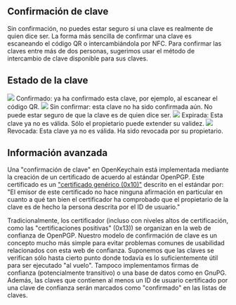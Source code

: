 [//]: # (Observe: ¡Por favor ingrese cada enunciado en su propia línea, Transifex coloca cada línea en su propio campo de traducción!)

## Confirmación de clave
Sin confirmación, no puedes estar seguro si una clave es realmente de quien dice ser.
La forma más sencilla de confirmar una clave es escaneando el código QR o intercambiándola por NFC.
Para confirmar las claves entre más de dos personas, sugerimos usar el método de intercambio de clave disponible para sus claves.

## Estado de la clave

<img src="status_signature_verified_cutout_24dp"/>  
Confirmado: ya ha confirmado esta clave, por ejemplo, al escanear el código QR.  
<img src="status_signature_unverified_cutout_24dp"/>  
Sin confirmar: esta clave no ha sido confirmada aún. No puede estar seguro de que la clave es de quien dice ser.  
<img src="status_signature_expired_cutout_24dp"/>  
Expirada: Esta clave ya no es válida. Sólo el propietario puede extender su validez.  
<img src="status_signature_revoked_cutout_24dp"/>  
Revocada: Esta clave ya no es válida. Ha sido revocada por su propietario.

## Información avanzada
Una "confirmación de clave" en OpenKeychain está implementada mediante la creación de un certificado de acuerdo al estándar OpenPGP.
Este certificado es un ["certificado genérico (0x10)"](http://tools.ietf.org/html/rfc4880#section-5.2.1) descrito en el estándar por:
"El emisor de este certificado no hace ninguna afirmación en particular en cuanto a qué tan bien el certificador ha comprobado que el propietario de la clave es de hecho la persona descrita por el ID de usuario."

Tradicionalmente, los certificador (incluso con niveles altos de certificación, como las "certificaciones positivas" (0x13)) se organizan en la web de confianza de OpenPGP.
Nuestro modelo de confirmación de clave es un concepto mucho más simple para evitar problemas comunes de usabilidad relacionados con esta web de confianza.
Suponemos que las claves se verifican sólo hasta cierto punto donde todavía es lo suficientemente útil para ser ejecutado "al vuelo".
Tampoco implementamos firmas de confianza (potencialmente transitivo) o una base de datos como en GnuPG.
Además, las claves que contienen al menos un ID de usuario certificado por una clave de confianza serán marcados como "confirmado" en las listas de claves.